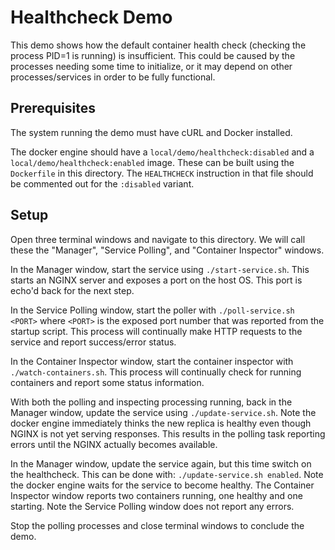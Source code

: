 # Healthcheck Demo

This demo shows how the default container health check (checking the
process PID=1 is running) is insufficient. This could be caused by the
processes needing some time to initialize, or it may depend on other
processes/services in order to be fully functional.

## Prerequisites

The system running the demo must have cURL and Docker installed.

The docker engine should have a `local/demo/healthcheck:disabled` and a
`local/demo/healthcheck:enabled` image. These can be built using the
`Dockerfile` in this directory. The `HEALTHCHECK` instruction in that file
should be commented out for the `:disabled` variant.

## Setup

Open three terminal windows and navigate to this directory. We will call these
the "Manager", "Service Polling", and "Container Inspector" windows.

In the Manager window, start the service using `./start-service.sh`. This
starts an NGINX server and exposes a port on the host OS. This port is echo'd
back for the next step.

In the Service Polling window, start the poller with `./poll-service.sh <PORT>`
where `<PORT>` is the exposed port number that was reported from the startup
script. This process will continually make HTTP requests to the service and
report success/error status.

In the Container Inspector window, start the container inspector with
`./watch-containers.sh`. This process will continually check for running
containers and report some status information.

With both the polling and inspecting processing running, back in the Manager
window, update the service using `./update-service.sh`. Note the docker engine
immediately thinks the new replica is healthy even though NGINX is not yet
serving responses. This results in the polling task reporting errors until
the NGINX actually becomes available.

In the Manager window, update the service again, but this time switch on
the healthcheck. This can be done with: `./update-service.sh enabled`. Note
the docker engine waits for the service to become healthy. The Container
Inspector window reports two containers running, one healthy and one starting.
Note the Service Polling window does not report any errors.

Stop the polling processes and close terminal windows to conclude the demo.
